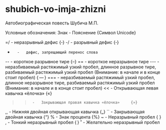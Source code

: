 # shubich-vo-imja-zhizni
Автобиографическая повесть Шубича М.П.

Условные обозначения:
Знак	-	Пояснение								{Символ Unicode}

\=/		-	неразрывный дефис						{‑}
\-/		-	разрывный дефис							{‐}
-		-	дефис, запрещающий перенос слова
\--		-	короткое разрывное тире					{–}
\==		-	короткое неразрывное тире
 \--- 	-	неразбиваемый растяжимый узкий пробел, длинное разрывное тире, разбиваемый растяжимый узкий пробел (Внимание: в начале и в конце стоит пробел)		{ — }
 \=== 	-	неразбиваемый растяжимый узкий пробел, длинное неразрывное тире, разбиваемый растяжимый узкий пробел (Внимание: в начале и в конце стоит пробел)
<<		-	Открывающая левая кавычка «ёлочка» 		{«}
>>		-	Закрывающая правая кавычка «ёлочка»		{»}
,,		-	Нижняя двойная открывающая кавычка		{„}
``		-	Закрывающая двойная кавычка				{“}
\%		-	Знак процента							{%}
~		-	Неразрывный пробел						{ }
\,		-	Тонкий неразрывный пробел				{ }
˚		-	Желательно неразрывный пробел